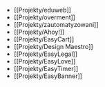 - [[Projekty/eduweb]]
- [[Projekty/overment]]
- [[Projekty/zautomatyzowani]]
- [[Projekty/Ahoy!]]
- [[Projekty/EasyCart]]
- [[Projekty/Design Maestro]]
- [[Projekty/EasyLegal]]
- [[Projekty/EasyLove]]
- [[Projekty/EasyTimer]]
- [[Projekty/EasyBanner]]